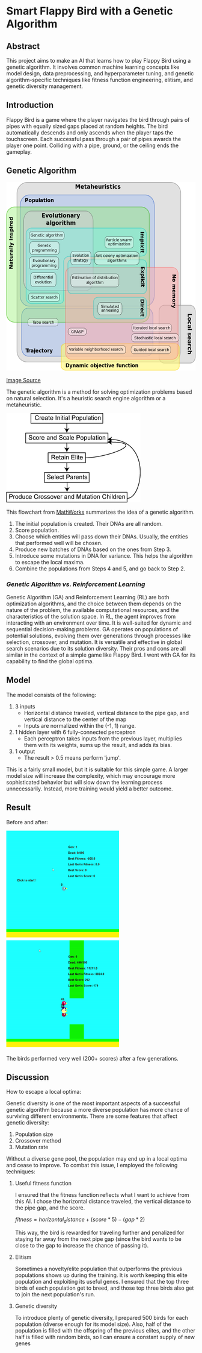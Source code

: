 # Smart Flappy Bird with a Genetic Algorithm

## Abstract

This project aims to make an AI that learns how to play Flappy Bird using a genetic algorithm. It involves common machine learning concepts like model design, data preprocessing, and hyperparameter tuning, and genetic algorithm-specific techniques like fitness function engineering, elitism, and genetic diversity management. 

## Introduction

Flappy Bird is a game where the player navigates the bird through pairs of pipes with equally sized gaps placed at random heights. The bird automatically descends and only ascends when the player taps the touchscreen. Each successful pass through a pair of pipes awards the player one point. Colliding with a pipe, ground, or the ceiling ends the gameplay.

## Genetic Algorithm

<img src="readme_image/metaheuristics.png" height="500">

[Image Source](https://en.wikipedia.org/wiki/Metaheuristic)

The genetic algorithm is a method for solving optimization problems based on natural selection. It's a heuristic search engine algorithm or a metaheuristic.

<img src='readme_image/flowchart.png'>

This flowchart from [MathWorks](https://www.mathworks.com/help/gads/what-is-the-genetic-algorithm.html) summarizes the idea of a genetic algorithm.

1. The initial population is created. Their DNAs are all random.
2. Score population.
3. Choose which entities will pass down their DNAs. Usually, the entities that performed well will be chosen.
4. Produce new batches of DNAs based on the ones from Step 3.
5. Introduce some mutations in DNA for variance. This helps the algorithm to escape the local maxima.
6. Combine the populations from Steps 4 and 5, and go back to Step 2.

### *Genetic Algorithm vs. Reinforcement Learning*

Genetic Algorithm (GA) and Reinforcement Learning (RL) are both optimization algorithms, and the choice between them depends on the nature of the problem, the available computational resources, and the characteristics of the solution space. In RL, the agent improves from interacting with an environment over time. It is well-suited for dynamic and sequential decision-making problems. GA operates on populations of potential solutions, evolving them over generations through processes like selection, crossover, and mutation. It is versatile and effective in global search scenarios due to its solution diversity. Their pros and cons are all similar in the context of a simple game like Flappy Bird. I went with GA for its capability to find the global optima.

## Model

The model consists of the following:

1. 3 inputs
   - Horizontal distance traveled, vertical distance to the pipe gap, and vertical distance to the center of the map
   - Inputs are normalized within the (-1, 1) range.
2. 1 hidden layer with 6 fully-connected perceptron
   - Each perceptron takes inputs from the previous layer, multiplies them with its weights, sums up the result, and adds its bias.
3. 1 output
   - The result > 0.5 means perform 'jump'.

This is a fairly small model, but it is suitable for this simple game. A larger model size will increase the complexity, which may encourage more sophisticated behavior but will slow down the learning process unnecessarily. Instead, more training would yield a better outcome. 

## Result

Before and after:

<img src='readme_image/before.gif' width=300> <img src='readme_image/after.gif' width=300>

The birds performed very well (200+ scores) after a few generations.

## Discussion

How to escape a local optima:

Genetic diversity is one of the most important aspects of a successful genetic algorithm because a more diverse population has more chance of surviving different environments. There are some features that affect genetic diversity:

1. Population size
2. Crossover method
3. Mutation rate

Without a diverse gene pool, the population may end up in a local optima and cease to improve. To combat this issue, I employed the following techniques:

1. Useful fitness function
   
   I ensured that the fitness function reflects what I want to achieve from this AI. I chose the horizontal distance traveled, the vertical distance to the pipe gap, and the score.  

   $fitness = horizontal_distance + (score * 5) - (gap * 2)$

   This way, the bird is rewarded for traveling further and penalized for staying far away from the next pipe gap (since the bird wants to be close to the gap to increase the chance of passing it).

2. Elitism

   Sometimes a novelty/elite population that outperforms the previous populations shows up during the training. It is worth keeping this elite population and exploiting its useful genes. I ensured that the top three birds of each population get to breed, and those top three birds also get to join the next population's run.

3. Genetic diversity

   To introduce plenty of genetic diversity, I prepared 500 birds for each population (diverse enough for its model size). Also, half of the population is filled with the offspring of the previous elites, and the other half is filled with random birds, so I can ensure a constant supply of new genes





